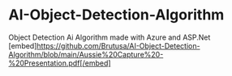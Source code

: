 # AI-Object-Detection-Algorithm
Object Detection Ai Algorithm made with Azure and ASP.Net
[embed]https://github.com/Brutusa/AI-Object-Detection-Algorithm/blob/main/Aussie%20Capture%20-%20Presentation.pdf[/embed]
